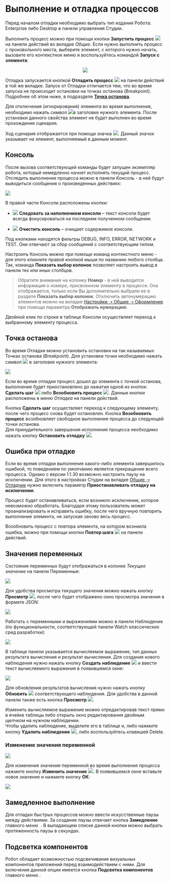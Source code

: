 # Выполнение и отладка процессов

Перед началом отладки необходимо выбрать тип издания Робота: Enterprise либо Desktop в панели управления Студии.

Выполнить процесс можно при помощи кнопки **Запустить процесс** ![](<../../../.gitbook/assets/0 (182).png>) на панели действий во вкладке *Общие*. Если нужно выполнить процесс с произвольного места, выберите элемент, с которого нужно начать, вызовите его контекстное меню и воспользуйтесь командой **Запуск с элемента**:

<div style="text-align: center;">

![](<../../../.gitbook/assets/image (877).png>)

</div>

Отладка запускается кнопкой **Отладить процесс** ![](<../../../.gitbook/assets/1 (126).png>) на панели действий в той же вкладке. Запуск от Отладки отличается тем, что во время запуска не происходит остановки на точках останова (Breakpoint). Подробнее об этом ниже, в подразделе [**Точка останова**](#tochka-ostanova).

Для отключения (игнорирования) элемента во время выполнения, необходимо нажать символ ![](../../../.gitbook/assets/ignore.png)в заголовке нужного элемента. После установки данного свойства элемент не будет выполнен во время прохождения сценария.

Ход сценария отображается при помощи значка ![](<../../../.gitbook/assets/5 (1).png>). Данный значок указывает на элемент, выполняемый в данным момент.

## Консоль

После вызова соответствующей команды будет запущен экземпляр робота, который немедленно начнет исполнять текущий процесс. Отследить выполнение процесса можно в панели *Консоль* - в ней будут выводиться сообщения о произведенных действиях:

![](<../../../.gitbook/assets/2 (8).png>)

В правой части Консоли расположены кнопки:

* ![](<../../../.gitbook/assets/3 (10).png>) **Следовать за наполнением консоли** – текст консоли будет всегда фокусироваться на последнем полученном сообщении.

* ![](<../../../.gitbook/assets/4 (8).png>) **Очистить консоль** – очищает содержимое консоли.

Под кнопками находятся фильтры DEBUG, INFO, ERROR, NETWORK и TEST. Они отвечают за сбор сообщений с соответствующим типом.

Настроить Консоль можно при помощи команд контекстного меню - для этого кликните правой кнопкой мыши по названию любого столбца. Так, команда **Показать выбор колонок** позволяет настроить вывод в панели тех или иных столбцов.
>  Обратите внимание на колонку **Номер** - в ней выводится информация о номере, присвоенном элементу в процессе. Она отображается, только если Вы дополнительно выбрали ее в разделе **Показать выбор колонок**. Отключить автонумерацию элементов можно на вкладке [Настройки ➝ Общие ➝ Оформление](https://docs.primo-rpa.ru/primo-rpa/primo-studio/settings#oformlenie) при помощи параметра **Отображать нумерацию**.

Двойной клик по строке в таблице Консоли осуществляет переход к выбранному элементу процесса.

## Точка останова

Во время Отладки можно установить остановки на так называемых Точках останова (Breakpoint). Для установки точки необходимо нажать символ ![](<../../../.gitbook/assets/6 (1).png>) в заголовке нужного элемента:

![](../../../.gitbook/assets/001.png)

Если во время отладки процесс дошел до элемента с точкой останова, выполнение будет приостановлено до нажатия одной из кнопок: **Сделать шаг** ![](<../../../.gitbook/assets/9 (4).png>) либо **Возобновить процесс** ![](../../../.gitbook/assets/10.png). Данные кнопки расположены в меню *Отладка* на панели действий.

Кнопка **Сделать шаг** осуществляет переход к следующему элементу, после чего процесс снова будет остановлен. Кнопка **Возобновить процесс** возобновляет свободное выполнение процесса до следующей точки останова.\
Для принудительного завершения исполнения процесса необходимо нажать кнопку **Остановить отладку** ![](<../../../.gitbook/assets/11 (2).png>).

## Ошибка при отладке

Если во время отладки выполнение какого-либо элемента завершилось ошибкой, то поведением по умолчанию является прекращение всего процесса. Однако с версии 1.1.30 возможно настроить паузу на исключении. Для этого в настройках Студии на вкладке [Общие ➝ Отладчик](https://docs.primo-rpa.ru/primo-rpa/primo-studio/settings#otladchik) нужно включить параметр **Приостанавливать отладку на исключении**.

Процесс будет останавливаться, если возникло исключение, которое невозможно обработать. Благодаря этому пользователь может проанализировать и исправить ошибку, после чего вручную повторить выполнение элемента, не запуская заново весь процесс. 

Возобновить процесс с повтора элемента, на котором возникла ошибка, можно при помощи кнопки **Повтор шага** ![](<../../../.gitbook/assets/Повтор шага.png>) на панели действий.

## Значения переменных

Состояния переменных будут отображаться в колонке *Текущее значение* на панели Переменные:

![](<../../../.gitbook/assets/001 (4).png>)

Для удобства просмотра текущего значения можно нажать кнопку **Просмотр** ![](../../../.gitbook/assets/ViewVariable.png), после чего будет отображено окно просмотра значения в формате JSON:

![](<../../../.gitbook/assets/001 (6).png>)

Работать с переменными и выражениями можно в панели Наблюдение (по функциональности, соответствующей панели Watch классических сред разработки):

![](<../../../.gitbook/assets/001 (18).png>)

В таблице панели указывается вычисляемое выражение, тип данных результата вычисления и результат вычисления. Для создания нового наблюдения нужно нажать кнопку **Создать наблюдение** ![](<../../../.gitbook/assets/12 (2) (3) (1) (1) (2) (1).png>) и ввести текст вычисляемого выражения в появившемся окне:

![](../../../.gitbook/assets/15.png)

Для обновления результатов вычисления нужно нажать кнопку **Обновить** ![](../../../.gitbook/assets/RefreshWatch.png) соответствующего наблюдения. Для удобства в данной панели также есть кнопка **Просмотр** ![](../../../.gitbook/assets/ViewVariable.png).

Изменить вычисляемое выражение можно отредактировав текст прямо в ячейке таблицы либо открыть окно редактирования двойным щелчком на нужном наблюдении.\
Чтобы удалить наблюдение, выделите его в таблице и, либо нажмите кнопку **Удалить наблюдение** ![](<../../../.gitbook/assets/13 (1) (1) (2) (1) (1) (2) (1).png>), либо воспользуйтесь клавишей Delete.

### Изменение значения переменной

![](<../../../.gitbook/assets/image (607).png>)

Для изменения значения переменной во время выполнения процесса нажмите кнопку **Изменить значение** ![](../../../.gitbook/assets/ChangeVariable.png). В появившемся окне вставьте новое значение и нажмите кнопку **ОК**:

![](<../../../.gitbook/assets/image (454).png>)


## Замедленное выполнение

Для отладки быстрых процессов можно ввести искусственные паузы между действиями. За создание паузы отвечает кнопка **Замедление** главного меню <img src="../../../.gitbook/assets/SlowStepOff.png" alt="" data-size="line"> . В выпадающем списке данной кнопки можно выбрать протяженность паузы в секундах.

## Подсветка компонентов

Робот обладает возможностью подсвечивания визуальных компонентов приложений перед взаимодействием с ними. Для включения данной опции имеется кнопка **Подсветка компонентов** главного меню <img src="../../../.gitbook/assets/btnHighlight32.png" alt="" data-size="line">.
